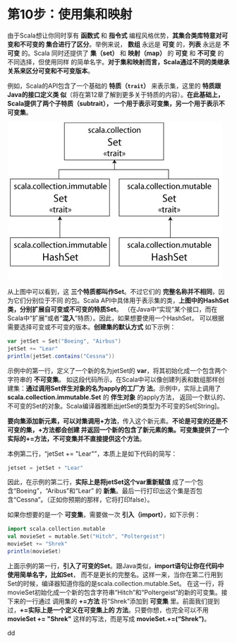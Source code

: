 第10步：使用集和映射
================================================================================
由于Scala想让你同时享有 **函数式** 和 **指令式** 编程风格优势，**其集合类库特意对可变和不可变的
集合进行了区分**。举例来说， **数组** 永远是 **可变** 的，**列表** 永远是 **不可变** 的。Scala
同时还提供了 **集（set）** 和 **映射（map）** 的 **可变** 和 **不可变** 的不同选择，但使用同样
的简单名字。**对于集和映射而言，Scala通过不同的类继承关系来区分可变和不可变版本**。

例如，Scala的API包含了一个基础的 **特质（`trait`）** 来表示集，这里的 **特质跟Java的接口定义类
似**（将在第12章了解到更多关于特质的内容）。**在此基础上，Scala提供了两个子特质（subtrait），
一个用于表示可变集，另一个用于表示不可变集**。

![Scala集的类继承关系](img/1.jpeg)

从上图中可以看到，这 **三个特质都叫作Set**。不过它们的 **完整名称并不相同**，因为它们分别位于不同
的包。Scala API中具体用于表示集的类，**上图中的HashSet类，分别扩展自可变或不可变的特质Set**。
（在Java中“实现”某个接口，而在Scala中“扩展”或者“**混入**”特质）。因此，如果想要使用一个HashSet，
可以根据需要选择可变或不可变的版本。**创建集的默认方式** 如下示例：
```scala
var jetSet = Set("Boeing", "Airbus")
jetSet += "Lear"
println(jetSet.contains("Cessna"))
```
示例中的第一行，定义了一个新的名为jetSet的 **var**，将其初始化成一个包含两个字符串的 **不可变集**。
如这段代码所示，在Scala中可以像创建列表和数组那样创建集：**通过调用Set伴生对象的名为apply的工厂方
法**。示例中，实际上调用了 **scala.collection.immutable.Set** 的 **伴生对象** 的apply方法，
返回一个默认的、不可变的Set的对象。Scala编译器推断出jetSet的类型为不可变的Set[String]。

**要向集添加新元素，可以对集调用+方法**，传入这个新元素。**不论是可变的还是不可变的集，+方法都会创建
并返回一个新的包含了新元素的集。可变集提供了一个实际的+=方法，不可变集并不直接提供这个方法**。

本例第二行，“jetSet += "Lear"”，本质上是如下代码的简写：
```scala
jetset = jetSet + "Lear"
```
因此，在示例的第二行，**实际上是将jetSet这个var重新赋值** 成了一个包含“Boeing”，“Aribus”和“Lear”
的 **新集**。最后一行打印出这个集是否包含“Cessna”。（正如你预期的那样，它将打印false）。

如果你想要的是一个 **可变集**，需要做一次 **引入（import）**，如下示例：
```scala
import scala.collection.mutable
val movieSet = mutable.Set("Hitch", "Poltergeist")
movieSet += "Shrek"
println(movieSet)
```
上面示例的第一行，**引入了可变的Set**。跟Java类似，**import语句让你在代码中使用简单名字，比如Set**，
而不是更长的完整名。这样一来，当你在第二行用到Set的时候，编译器知道你指的是scala.collection.mutable.Set。
在这一行，将movieSet初始化成一个新的包含字符串“Hitch”和“Poltergeist”的新的可变集。接下来的一行通过
调用集的 **+=方法** 将“Shrek”添加到 **可变集** 里。前面我们提到过，**+=实际上是一个定义在可变集上的
方法**。只要你想，也完全可以不用 **movieSet += "Shrek"** 这样的写法，而是写成 **movieSet.+=(“Shrek”)**。












































dd
